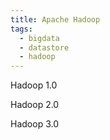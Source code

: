 ```yaml
---
title: Apache Hadoop
tags:
  - bigdata
  - datastore
  - hadoop
---
```

Hadoop 1.0 

Hadoop 2.0 

Hadoop 3.0 